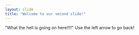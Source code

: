 ```yaml
---
layout: slide
title: "Welcome to our second slide!"
---
```

"What the hell is going on here!!!!"
Use the left arrow to go back!
